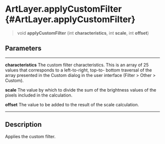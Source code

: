 ArtLayer.applyCustomFilter {#ArtLayer.applyCustomFilter}
==========================

> void **applyCustomFilter** (int **characteristics**, int **scale**,
> int **offset**)

Parameters
----------

  --------------------- ----------------------------------------------------------------
  **characteristics**   The custom filter characteristics. This is an array of 25 values
                        that corresponds to a left-to-right, top-to- bottom traversal of
                        the array presented in the Custom dialog in the user interface
                        (Filter \> Other \> Custom).

  **scale**             The value by which to divide the sum of the brightness values of
                        the pixels included in the calculation.

  **offset**            The value to be added to the result of the scale calculation.
  --------------------- ----------------------------------------------------------------

Description
-----------

Applies the custom filter.
